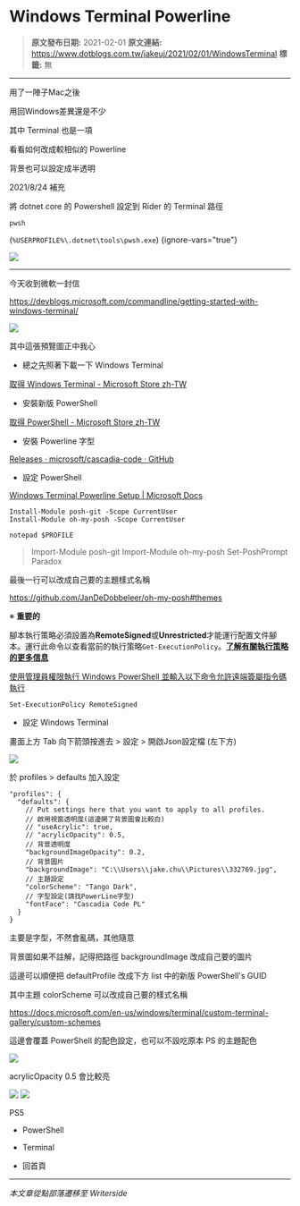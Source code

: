 # Windows Terminal Powerline

> **原文發布日期:** 2021-02-01
> **原文連結:** https://www.dotblogs.com.tw/jakeuj/2021/02/01/WindowsTerminal
> **標籤:** 無

---

用了一陣子Mac之後

用回Windows差異還是不少

其中 Terminal 也是一項

看看如何改成較相似的 Powerline

背景也可以設定成半透明

2021/8/24 補充

將 dotnet core 的 Powershell 設定到 Rider 的 Terminal 路徑

`pwsh`

(`%USERPROFILE%\.dotnet\tools\pwsh.exe`)
{ignore-vars="true"}

![](https://dotblogsfile.blob.core.windows.net/user/jakeuj/ebafa58a-d66d-46c8-9056-462b4bc8d04f/1634788135.png)

---

今天收到微軟一封信

https://devblogs.microsoft.com/commandline/getting-started-with-windows-terminal/

![](https://store-images.s-microsoft.com/image/apps.64156.14050269303149694.7b8b314c-8217-47f4-8ecc-7a4c0b4488d2.e5859e84-ce21-48d7-a66d-7a864026df13?w=1399&h=792&q=90&format=jpg)

其中這張預覽圖正中我心

* 總之先照著下載一下 Windows Terminal

[取得 Windows Terminal - Microsoft Store zh-TW](https://www.microsoft.com/zh-tw/p/windows-terminal/9n0dx20hk701?activetab=pivot:overviewtab)

* 安裝新版 PowerShell

[取得 PowerShell - Microsoft Store zh-TW](https://www.microsoft.com/zh-tw/p/powershell/9mz1snwt0n5d?rtc=1#activetab=pivot:overviewtab)

* 安裝 Powerline 字型

[Releases · microsoft/cascadia-code · GitHub](https://github.com/microsoft/cascadia-code/releases)

* 設定 PowerShell

[Windows Terminal Powerline Setup | Microsoft Docs](https://docs.microsoft.com/en-us/windows/terminal/tutorials/powerline-setup)

```
Install-Module posh-git -Scope CurrentUser
Install-Module oh-my-posh -Scope CurrentUser
```

```
notepad $PROFILE
```

> Import-Module posh-git
> Import-Module oh-my-posh
> Set-PoshPrompt Paradox

最後一行可以改成自己要的主題樣式名稱

https://github.com/JanDeDobbeleer/oh-my-posh#themes

※ **重要的**

腳本執行策略必須設置為**RemoteSigned**或**Unrestricted**才能運行配置文件腳本。運行此命令以查看當前的執行策略`Get-ExecutionPolicy`。[**了解有關執行策略的更多信息**](https://docs.microsoft.com/en-us/powershell/module/microsoft.powershell.core/about/about_execution_policies)

[使用管理員權限執行 Windows PowerShell 並輸入以下命令允許遠端簽屬指令碼執行](https://ithelp.ithome.com.tw/articles/10028377)

```
Set-ExecutionPolicy RemoteSigned
```

* 設定 Windows Terminal

畫面上方 Tab 向下箭頭按進去 > 設定 > 開啟Json設定檔 (左下方)

![](https://dotblogsfile.blob.core.windows.net/user/jakeuj/ebafa58a-d66d-46c8-9056-462b4bc8d04f/1612145191.png)

於 profiles > defaults 加入設定

```
"profiles": {
  "defaults": {
    // Put settings here that you want to apply to all profiles.
    // 啟用視窗透明度(這邊開了背景圖會比較白)
    // "useAcrylic": true,
    // "acrylicOpacity": 0.5,
    // 背景透明度
    "backgroundImageOpacity": 0.2,
    // 背景圖片
    "backgroundImage": "C:\\Users\\jake.chu\\Pictures\\332769.jpg",
    // 主題設定
    "colorScheme": "Tango Dark",
    // 字型設定(請找PowerLine字型)
    "fontFace": "Cascadia Code PL"
  }
}
```

主要是字型，不然會亂碼，其他隨意

背景圖如果不註解，記得把路徑 backgroundImage 改成自己要的圖片

這邊可以順便把 defaultProfile 改成下方 list 中的新版 PowerShell's GUID

其中主題 colorScheme 可以改成自己要的樣式名稱

https://docs.microsoft.com/en-us/windows/terminal/custom-terminal-gallery/custom-schemes

這邊會覆蓋 PowerShell 的配色設定，也可以不設吃原本 PS 的主題配色

![](https://dotblogsfile.blob.core.windows.net/user/jakeuj/ebafa58a-d66d-46c8-9056-462b4bc8d04f/1612521497.png)

acrylicOpacity 0.5 會比較亮

![](https://dotblogsfile.blob.core.windows.net/user/jakeuj/ebafa58a-d66d-46c8-9056-462b4bc8d04f/1612521140.png)
![](https://card.psnprofiles.com/1/jakeuj.png)

PS5

* PowerShell
* Terminal

* 回首頁

---

*本文章從點部落遷移至 Writerside*
